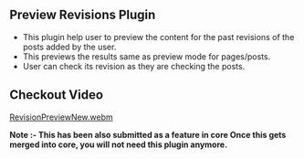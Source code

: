 ## Preview Revisions Plugin

- This plugin help user to preview the content for the past revisions of the posts added by the user.
- This previews the results same as preview mode for pages/posts.
- User can check its revision as they are checking the posts.

## Checkout Video

[RevisionPreviewNew.webm](https://user-images.githubusercontent.com/58802366/216951039-21a917e2-e9aa-4fab-8450-57600f0aa9ce.webm)


**Note :- This has been also submitted as a feature in core <link> Once this gets merged into core, you will not need this plugin anymore.**
